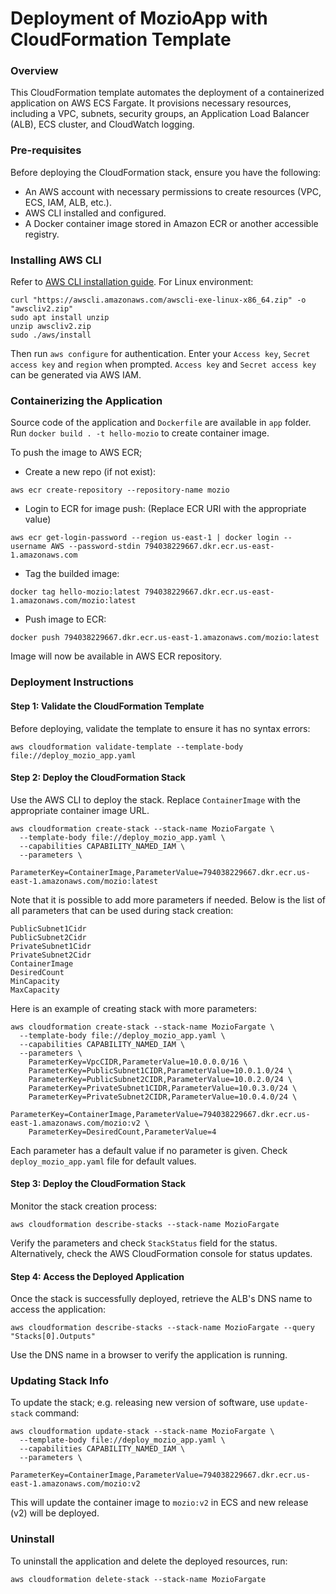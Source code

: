 # Deployment of MozioApp with CloudFormation Template

### Overview
This CloudFormation template automates the deployment of a containerized application on AWS ECS Fargate. It provisions necessary resources, including a VPC, subnets, security groups, an Application Load Balancer (ALB), ECS cluster, and CloudWatch logging.

### Pre-requisites
Before deploying the CloudFormation stack, ensure you have the following:
* An AWS account with necessary permissions to create resources (VPC, ECS, IAM, ALB, etc.).
* AWS CLI installed and configured.
* A Docker container image stored in Amazon ECR or another accessible registry.

### Installing AWS CLI
Refer to [AWS CLI installation guide](https://docs.aws.amazon.com/cli/latest/userguide/getting-started-install.html).
For Linux environment:

```
curl "https://awscli.amazonaws.com/awscli-exe-linux-x86_64.zip" -o "awscliv2.zip"
sudo apt install unzip
unzip awscliv2.zip
sudo ./aws/install
```

Then run `aws configure` for authentication. Enter your `Access key`, `Secret access key` and `region` when prompted. `Access key` and `Secret access key` can be generated via AWS IAM. 

### Containerizing the Application
Source code of the application and `Dockerfile` are available in `app` folder. Run `docker build . -t hello-mozio` to create container image.

To push the image to AWS ECR;
* Create a new repo (if not exist):
```
aws ecr create-repository --repository-name mozio
```
* Login to ECR for image push: (Replace ECR URI with the appropriate value)
```
aws ecr get-login-password --region us-east-1 | docker login --username AWS --password-stdin 794038229667.dkr.ecr.us-east-1.amazonaws.com
```
* Tag the builded image: 
```
docker tag hello-mozio:latest 794038229667.dkr.ecr.us-east-1.amazonaws.com/mozio:latest
```
* Push image to ECR:
```
docker push 794038229667.dkr.ecr.us-east-1.amazonaws.com/mozio:latest
```

Image will now be available in AWS ECR repository.


### Deployment Instructions
#### Step 1: Validate the CloudFormation Template
Before deploying, validate the template to ensure it has no syntax errors:
```
aws cloudformation validate-template --template-body file://deploy_mozio_app.yaml
```

#### Step 2: Deploy the CloudFormation Stack
Use the AWS CLI to deploy the stack. Replace `ContainerImage` with the appropriate container image URL.

```
aws cloudformation create-stack --stack-name MozioFargate \
  --template-body file://deploy_mozio_app.yaml \
  --capabilities CAPABILITY_NAMED_IAM \
  --parameters \
    ParameterKey=ContainerImage,ParameterValue=794038229667.dkr.ecr.us-east-1.amazonaws.com/mozio:latest

```
Note that it is possible to add more parameters if needed. Below is the list of all parameters that can be used during stack creation:

```
PublicSubnet1Cidr
PublicSubnet2Cidr
PrivateSubnet1Cidr
PrivateSubnet2Cidr
ContainerImage
DesiredCount
MinCapacity
MaxCapacity
```
Here is an example of creating stack with more parameters:
```
aws cloudformation create-stack --stack-name MozioFargate \
  --template-body file://deploy_mozio_app.yaml \
  --capabilities CAPABILITY_NAMED_IAM \
  --parameters \
    ParameterKey=VpcCIDR,ParameterValue=10.0.0.0/16 \
    ParameterKey=PublicSubnet1CIDR,ParameterValue=10.0.1.0/24 \
    ParameterKey=PublicSubnet2CIDR,ParameterValue=10.0.2.0/24 \
    ParameterKey=PrivateSubnet1CIDR,ParameterValue=10.0.3.0/24 \
    ParameterKey=PrivateSubnet2CIDR,ParameterValue=10.0.4.0/24 \
    ParameterKey=ContainerImage,ParameterValue=794038229667.dkr.ecr.us-east-1.amazonaws.com/mozio:v2 \
    ParameterKey=DesiredCount,ParameterValue=4

```
Each parameter has a default value if no parameter is given. Check `deploy_mozio_app.yaml` file for default values.

#### Step 3: Deploy the CloudFormation Stack
Monitor the stack creation process:
```
aws cloudformation describe-stacks --stack-name MozioFargate
```

Verify the parameters and check `StackStatus` field for the status. Alternatively, check the AWS CloudFormation console for status updates.

#### Step 4: Access the Deployed Application
Once the stack is successfully deployed, retrieve the ALB's DNS name to access the application:
```
aws cloudformation describe-stacks --stack-name MozioFargate --query "Stacks[0].Outputs"
```

Use the DNS name in a browser to verify the application is running.

### Updating Stack Info
To update the stack; e.g. releasing new version of software, use `update-stack` command:

```
aws cloudformation update-stack --stack-name MozioFargate \
  --template-body file://deploy_mozio_app.yaml \
  --capabilities CAPABILITY_NAMED_IAM \
  --parameters \
    ParameterKey=ContainerImage,ParameterValue=794038229667.dkr.ecr.us-east-1.amazonaws.com/mozio:v2

```
This will update the container image to `mozio:v2` in ECS and new release (v2) will be deployed.




### Uninstall
To uninstall the application and delete the deployed resources, run:
```
aws cloudformation delete-stack --stack-name MozioFargate
```
